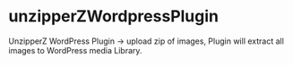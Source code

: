 # unzipperZWordpressPlugin
UnzipperZ WordPress Plugin -> upload zip of images, Plugin will extract all images to WordPress media Library.
